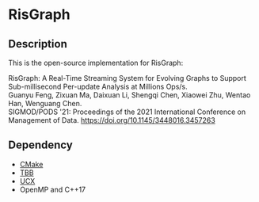 # RisGraph

## Description
This is the open-source implementation for RisGraph:

RisGraph: A Real-Time Streaming System for Evolving Graphs to Support Sub-millisecond Per-update Analysis at Millions Ops/s.  
Guanyu Feng, Zixuan Ma, Daixuan Li, Shengqi Chen, Xiaowei Zhu, Wentao Han, Wenguang Chen.  
SIGMOD/PODS '21: Proceedings of the 2021 International Conference on Management of Data. https://doi.org/10.1145/3448016.3457263

## Dependency
 - [CMake](https://gitlab.kitware.com/cmake/cmake)
 - [TBB](https://github.com/oneapi-src/oneTBB) 
 - [UCX](https://github.com/openucx/ucx) 
 - OpenMP and C++17
